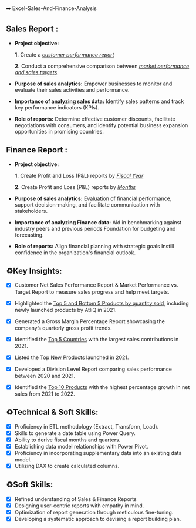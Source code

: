 ➡️ Excel-Sales-And-Finance-Analysis
## Sales Report :


- **Project objective:** 

    **1.** Create a _[customer performance report](https://github.com/Subrat-Budding-Data-analyst/EXCEL-SALES-AND-FINANCE-ANALYTICS/blob/main/CUSTOMER%20PERFORMANCE%20REPORT.pdf)_

    **2.** Conduct a comprehensive comparison between _[market performance and sales targets](https://github.com/Subrat-Budding-Data-analyst/EXCEL-SALES-AND-FINANCE-ANALYTICS/blob/main/MARKET%20PERFORMANCE%20VS%20TARGET.pdf)_

- **Purpose of sales analytics:** Empower businesses to monitor and evaluate their sales activities and performance.

- **Importance of analyzing sales data:** Identify sales patterns and track key performance indicators (KPIs).

- **Role of reports:** Determine effective customer discounts, facilitate negotiations with consumers, and identify potential business expansion opportunities in promising countries.


## Finance Report :

- **Project objective:** 

    **1.** Create Profit and Loss (P&L) reports by _[Fiscal Year](https://github.com/Subrat-Budding-Data-analyst/EXCEL-SALES-AND-FINANCE-ANALYTICS/blob/main/P%20%26%20L%20STATEMENT%20BY%20FISCAL%20YEAR.pdf)_

   **2.** Create Profit and Loss (P&L) reports by _[Months](https://github.com/Subrat-Budding-Data-analyst/EXCEL-SALES-AND-FINANCE-ANALYTICS/blob/main/P%20%26%20L%20STATEMENT%20BY%20MONTHS.pdf)_

- **Purpose of sales analytics:** Evaluation of financial performance, support decision-making, and facilitate communication with stakeholders.

- **Importance of analyzing Finance data:** Aid in benchmarking against industry peers and previous periods Foundation for budgeting and forecasting.

- **Role of reports:** Align financial planning with strategic goals Instill confidence in the organization's financial outlook.

## ♻️Key Insights:

- [x]  Customer Net Sales Performance Report & Market Performance vs. Target Report to measure sales progress and help meet targets.
- [x]  Highlighted the [Top 5 and Bottom 5 Products by quantity sold](https://github.com/Subrat-Budding-Data-analyst/EXCEL-SALES-AND-FINANCE-ANALYTICS/blob/main/TOP%20AND%20BOTTOM%20PRODUCTS%20-QTY.pdf), including newly launched products by AtliQ in 2021.
- [x]  Generated a Gross Margin Percentage Report showcasing the company’s quarterly gross profit trends.
- [x]  Identified the [Top 5 Countries](https://github.com/Subrat-Budding-Data-analyst/EXCEL-SALES-AND-FINANCE-ANALYTICS/blob/main/TOP%205%20COUNTRIES.pdf) with the largest sales contributions in 2021.
- [x]  Listed the [Top New Products](https://github.com/Subrat-Budding-Data-analyst/EXCEL-SALES-AND-FINANCE-ANALYTICS/blob/main/NEW%20PRODUCTS-2021.pdf) launched in 2021.
- [x]  Developed a Division Level Report comparing sales performance between 2020 and 2021.
- [x]  Identified the [Top 10 Products](https://github.com/Subrat-Budding-Data-analyst/EXCEL-SALES-AND-FINANCE-ANALYTICS/blob/main/TOP%2010%20PRODUCTS.pdf) with the highest percentage growth in net sales from 2021 to 2022.

 
## ♻️Technical & Soft Skills:

- [x]	Proficiency in ETL methodology (Extract, Transform, Load).
- [x]	Skills to generate a date table using Power Query.
- [x]	Ability to derive fiscal months and quarters.
- [x]	Establishing data model relationships with Power Pivot.
- [x]	Proficiency in incorporating supplementary data into an existing data model.
- [x]	Utilizing DAX to create calculated columns.

## ♻️Soft Skills:

- [x]	Refined understanding of Sales & Finance Reports
- [x]	Designing user-centric reports with empathy in mind.
- [x]	Optimization of report generation through meticulous fine-tuning.
- [x]	Developing a systematic approach to devising a report building plan.

